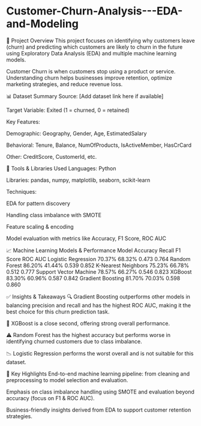 # Customer-Churn-Analysis---EDA-and-Modeling
📌 Project Overview
This project focuses on identifying why customers leave (churn) and predicting which customers are likely to churn in the future using Exploratory Data Analysis (EDA) and multiple machine learning models.

Customer Churn is when customers stop using a product or service. Understanding churn helps businesses improve retention, optimize marketing strategies, and reduce revenue loss.

📊 Dataset Summary
Source: [Add dataset link here if available]

Target Variable: Exited (1 = churned, 0 = retained)

Key Features:

Demographic: Geography, Gender, Age, EstimatedSalary

Behavioral: Tenure, Balance, NumOfProducts, IsActiveMember, HasCrCard

Other: CreditScore, CustomerId, etc.

🧪 Tools & Libraries Used
Languages: Python

Libraries: pandas, numpy, matplotlib, seaborn, scikit-learn

Techniques:

EDA for pattern discovery

Handling class imbalance with SMOTE

Feature scaling & encoding

Model evaluation with metrics like Accuracy, F1 Score, ROC AUC

📈 Machine Learning Models & Performance
Model	Accuracy	Recall	F1 Score	ROC AUC
Logistic Regression	70.37%	68.32%	0.473	0.764
Random Forest	86.20%	41.44%	0.539	0.852
K-Nearest Neighbors	75.23%	66.78%	0.512	0.777
Support Vector Machine	78.57%	66.27%	0.546	0.823
XGBoost	83.30%	60.96%	0.587	0.842
Gradient Boosting	81.70%	70.03%	0.598	0.860

✅ Insights & Takeaways
🔍 Gradient Boosting outperforms other models in balancing precision and recall and has the highest ROC AUC, making it the best choice for this churn prediction task.

🧠 XGBoost is a close second, offering strong overall performance.

⚠️ Random Forest has the highest accuracy but performs worse in identifying churned customers due to class imbalance.

📉 Logistic Regression performs the worst overall and is not suitable for this dataset.

🎯 Key Highlights
End-to-end machine learning pipeline: from cleaning and preprocessing to model selection and evaluation.

Emphasis on class imbalance handling using SMOTE and evaluation beyond accuracy (focus on F1 & ROC AUC).

Business-friendly insights derived from EDA to support customer retention strategies.

